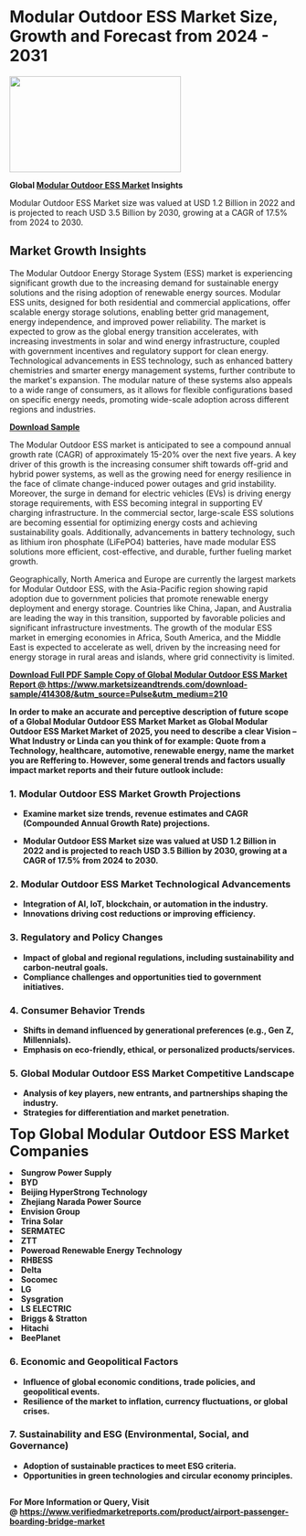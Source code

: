 <H1>Modular Outdoor ESS Market Size, Growth and Forecast from 2024 - 2031</H1><img class="aligncenter size-medium wp-image-584254" src="https://thirdeyenews.in/wp-content/uploads/2024/09/Global-Market-Research-300x168.jpeg" alt="" width="300" height="168" /><p><strong>Global&nbsp;<a href="https://www.marketsizeandtrends.com/download-sample/414308/&amp;utm_source=Pulse&amp;utm_medium=210">Modular Outdoor ESS Market</a> Insights</strong></p><p>Modular Outdoor ESS Market size was valued at USD 1.2 Billion in 2022 and is projected to reach USD 3.5 Billion by 2030, growing at a CAGR of 17.5% from 2024 to 2030.</p><p><h2>Market Growth Insights</h2> <p>The Modular Outdoor Energy Storage System (ESS) market is experiencing significant growth due to the increasing demand for sustainable energy solutions and the rising adoption of renewable energy sources. Modular ESS units, designed for both residential and commercial applications, offer scalable energy storage solutions, enabling better grid management, energy independence, and improved power reliability. The market is expected to grow as the global energy transition accelerates, with increasing investments in solar and wind energy infrastructure, coupled with government incentives and regulatory support for clean energy. Technological advancements in ESS technology, such as enhanced battery chemistries and smarter energy management systems, further contribute to the market's expansion. The modular nature of these systems also appeals to a wide range of consumers, as it allows for flexible configurations based on specific energy needs, promoting wide-scale adoption across different regions and industries.</p> <p><strong><a href="#">Download Sample</a></strong></p> <p>The Modular Outdoor ESS market is anticipated to see a compound annual growth rate (CAGR) of approximately 15-20% over the next five years. A key driver of this growth is the increasing consumer shift towards off-grid and hybrid power systems, as well as the growing need for energy resilience in the face of climate change-induced power outages and grid instability. Moreover, the surge in demand for electric vehicles (EVs) is driving energy storage requirements, with ESS becoming integral in supporting EV charging infrastructure. In the commercial sector, large-scale ESS solutions are becoming essential for optimizing energy costs and achieving sustainability goals. Additionally, advancements in battery technology, such as lithium iron phosphate (LiFePO4) batteries, have made modular ESS solutions more efficient, cost-effective, and durable, further fueling market growth. <p>Geographically, North America and Europe are currently the largest markets for Modular Outdoor ESS, with the Asia-Pacific region showing rapid adoption due to government policies that promote renewable energy deployment and energy storage. Countries like China, Japan, and Australia are leading the way in this transition, supported by favorable policies and significant infrastructure investments. The growth of the modular ESS market in emerging economies in Africa, South America, and the Middle East is expected to accelerate as well, driven by the increasing need for energy storage in rural areas and islands, where grid connectivity is limited. <p><strong><a href="#"></p><p><span class=""><strong>Download Full PDF Sample Copy of Global Modular Outdoor ESS Market Report</strong> @ <a href="https://www.marketsizeandtrends.com/download-sample/414308/&amp;utm_source=Pulse&amp;utm_medium=210" target="_blank">https://www.marketsizeandtrends.com/download-sample/414308/&amp;utm_source=Pulse&amp;utm_medium=210</a></span></p><p>In order to make an accurate and perceptive description of future scope of a Global&nbsp;Modular Outdoor ESS Market Market as Global&nbsp;Modular Outdoor ESS Market Market of 2025, you need to describe a clear Vision &ndash; What Industry or Linda can you think of for example: Quote from a Technology, healthcare, automotive, renewable energy, name the market you are Reffering to. However, some general trends and factors usually impact market reports and their future outlook include:</p><h3>1.&nbsp;<strong>Modular Outdoor ESS Market Growth Projections</strong></h3><ul><li>Examine market size trends, revenue estimates and CAGR (Compounded Annual Growth Rate) projections.</li><li><p>Modular Outdoor ESS Market size was valued at USD 1.2 Billion in 2022 and is projected to reach USD 3.5 Billion by 2030, growing at a CAGR of 17.5% from 2024 to 2030.</p></li></ul><h3>2.&nbsp;<strong>Modular Outdoor ESS Market Technological Advancements</strong></h3><ul><li>Integration of AI, IoT, blockchain, or automation in the industry.</li><li>Innovations driving cost reductions or improving efficiency.</li></ul><h3>3.&nbsp;<strong>Regulatory and Policy Changes</strong></h3><ul><li>Impact of global and regional regulations, including sustainability and carbon-neutral goals.</li><li>Compliance challenges and opportunities tied to government initiatives.</li></ul><h3>4.&nbsp;<strong>Consumer Behavior Trends</strong></h3><ul><li>Shifts in demand influenced by generational preferences (e.g., Gen Z, Millennials).</li><li>Emphasis on eco-friendly, ethical, or personalized products/services.</li></ul><h3>5.&nbsp;<strong>Global Modular Outdoor ESS Market Competitive Landscape</strong></h3><ul><li>Analysis of key players, new entrants, and partnerships shaping the industry.</li><li>Strategies for differentiation and market penetration.</li></ul><p data-pm-slice="1 1 []"><span style="color: inherit; font-family: inherit; font-size: 25px;">Top Global Modular Outdoor ESS Market Companies</span></p><div class="" data-test-id=""><p><li>Sungrow Power Supply</li><li> BYD</li><li> Beijing HyperStrong Technology</li><li> Zhejiang Narada Power Source</li><li> Envision Group</li><li> Trina Solar</li><li> SERMATEC</li><li> ZTT</li><li> Poweroad Renewable Energy Technology</li><li> RHBESS</li><li> Delta</li><li> Socomec</li><li> LG</li><li> Sysgration</li><li> LS ELECTRIC</li><li> Briggs & Stratton</li><li> Hitachi</li><li> BeePlanet</li></p></div><h3>6.&nbsp;<strong>Economic and Geopolitical Factors</strong></h3><ul><li>Influence of global economic conditions, trade policies, and geopolitical events.</li><li>Resilience of the market to inflation, currency fluctuations, or global crises.</li></ul><h3>7.&nbsp;<strong>Sustainability and ESG (Environmental, Social, and Governance)</strong></h3><ul><li>Adoption of sustainable practices to meet ESG criteria.</li><li>Opportunities in green technologies and circular economy principles.</li></ul><h2><strong style="font-size: 14px;">For More Information or Query, Visit @&nbsp;</strong><a style="background-color: #ffffff; font-size: 14px;" href="https://www.marketsizeandtrends.com/report/modular-outdoor-ess-market/" target="_blank">https://www.verifiedmarketreports.com/product/airport-passenger-boarding-bridge-market</a></h2>
